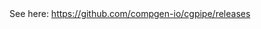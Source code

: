 <html>
<head>
    <meta http-equiv="refresh" content="1;url=https://github.com/compgen-io/cgpipe/releases" />
</head>
<body>
    See here: <a href="https://github.com/compgen-io/cgpipe/releases">https://github.com/compgen-io/cgpipe/releases</a>
</body>
</html>

